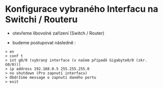 # Konfigurace vybraného Interfacu na Switchi / Routeru

- otevřeme libovolné zařízení (Switch / Router)

- budeme postupovat následně : 

```
> en
> conf t
> int g0/0 (vybraný interface (v našem případě Gigabyte0/0 (zkr. G0/0)))
> ip address 192.168.0.5 255.255.255.0
> no shutdown (Pro zapnutí interfacu)
> Obdržíme message o zapnutí daného portu
> exit
```


